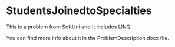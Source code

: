# StudentsJoinedtoSpecialties

This is a problem from SoftUni and it includes LINQ.

You can find more info about it in the ProblemDescription.docx file.